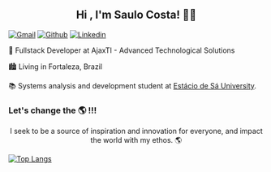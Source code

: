 <h2 align="center"> Hi  , I'm Saulo Costa! 👋💙 </h2>

[![Gmail](https://img.shields.io/badge/-Gmail-c14438?style=flat&logo=Gmail&logoColor=white)](mailto:saulomlcosta10@gmail.com)
[![Github](https://img.shields.io/badge/-Github-000?style=flat&logo=Github&logoColor=white)](https://github.com/saulomlcosta)
[![Linkedin](https://img.shields.io/badge/-LinkedIn-blue?style=flat&logo=Linkedin&logoColor=white)](https://www.linkedin.com/in/saulocosta10/)


:rocket: Fullstack Developer at AjaxTI - Advanced Technological Solutions


:cityscape: Living in Fortaleza, Brazil <br>

📚 Systems analysis and development student at [Estácio de Sá University](https://estacio.br/).



### Let's change the 🌎 !!! 


 <p align="center"> I seek to be a source of inspiration and innovation for everyone, and impact the world with my ethos. 🌎 </p>

[![Top Langs](https://github-readme-stats.vercel.app/api/top-langs/?username=saulomlcosta&layout=compact)](https://github.com/saulomlcosta/github-readme-stats)
 


 



